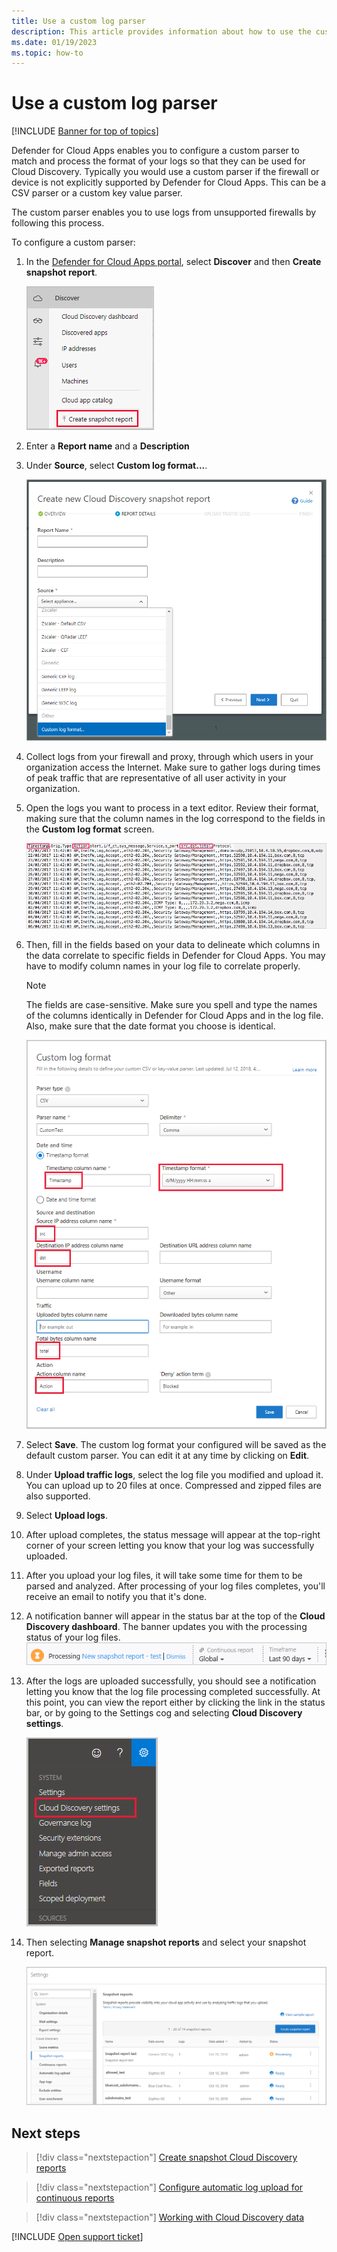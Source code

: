 ```yaml
---
title: Use a custom log parser
description: This article provides information about how to use the custom log parser to upload logs for devices that aren't supported to Defender for Cloud Apps.
ms.date: 01/19/2023
ms.topic: how-to
---
```

# Use a custom log parser

[!INCLUDE [Banner for top of topics](includes/banner.md)]

Defender for Cloud Apps enables you to configure a custom parser to match and process the format of your logs so that they can be used for Cloud Discovery. Typically you would use a custom parser if the firewall or device is not explicitly supported by Defender for Cloud Apps. This can be a CSV parser or a custom key value parser.

The custom parser enables you to use logs from unsupported firewalls by following this process.

To configure a custom parser:

1. In the [Defender for Cloud Apps portal](https://portal.cloudappsecurity.com/), select **Discover** and then **Create snapshot report**.

    ![Create new snapshot report.](media/classic-create-new-snapshot-report.png)

2. Enter a **Report name** and a **Description**

3. Under **Source**, select **Custom log format...**.

    ![New snapshot report.](media/classic-custom-log-upload.png)

4. Collect logs from your firewall and proxy, through which users in your organization access the Internet. Make sure to gather logs during times of peak traffic that are representative of all user activity in your organization.

5. Open the logs you want to process in a text editor. Review their format, making sure that the column names in the log correspond to the fields in the **Custom log format** screen.

    ![Review field in custom log parser.](media/classic-log-data.png)

6. Then, fill in the fields based on your data to delineate which columns in the data correlate to specific fields in Defender for Cloud Apps. You may have to modify column names in your log file to correlate properly.

    > [!NOTE]
    > The fields are case-sensitive. Make sure you spell and type the names of the columns identically in Defender for Cloud Apps and in the log file. Also, make sure that the date format you choose is identical.

    ![Fill in custom log parser fields.](media/classic-custom-log-parser.png)

7. Select **Save**. The custom log format your configured will be saved as the default custom parser. You can edit it at any time by clicking on **Edit**.

8. Under **Upload traffic logs**, select the log file you modified and upload it. You can upload up to 20 files at once. Compressed and zipped files are also supported.

9. Select **Upload logs**.

10. After upload completes, the status message will appear at the top-right corner of your screen letting you know that your log was successfully uploaded.

11. After you upload your log files, it will take some time for them to be parsed and analyzed.
    After processing of your log files completes, you'll receive an email to notify you that it's done.

12. A notification banner will appear in the status bar at the top of the **Cloud Discovery dashboard**. The banner updates you with the processing status of your log files.
    ![processing log file menu bar.](media/classic-processing-log-file-menu-bar.png)

13. After the logs are uploaded successfully, you should see a notification letting you know that the log file processing completed successfully. At this point, you can view the report either by clicking the link in the status bar, or by going to the Settings cog and selecting **Cloud Discovery settings**.

    ![Discovery settings tab.](media/classic-discovery-settings-tab.png)
14. Then selecting **Manage snapshot reports** and select your snapshot report.

    ![snapshot report management.](media/classic-snapshot-report-management.png)

## Next steps

> [!div class="nextstepaction"]
> [Create snapshot Cloud Discovery reports](create-snapshot-cloud-discovery-reports.md)

> [!div class="nextstepaction"]
> [Configure automatic log upload for continuous reports](discovery-docker.md)

> [!div class="nextstepaction"]
> [Working with Cloud Discovery data](working-with-cloud-discovery-data.md)

[!INCLUDE [Open support ticket](includes/support.md)]
